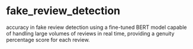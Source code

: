 # fake_review_detection
accuracy in fake review detection using a fine-tuned BERT model capable of handling large volumes of reviews in real time, providing a genuity percentage score for each review. 
